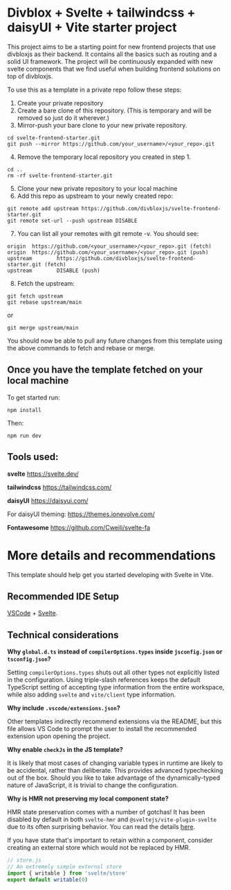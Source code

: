 # Divblox + Svelte + tailwindcss + daisyUI + Vite starter project

This project aims to be a starting point for new frontend projects that use divbloxjs as their backend. It contains all the basics such as routing and a solid UI framework. The project will be continuously expanded with new svelte components that we find useful when building frontend solutions on top of divbloxjs.

To use this as a template in a private repo follow these steps:

1. Create your private repository
2. Create a bare clone of this repository. (This is temporary and will be removed so just do it wherever.)
3. Mirror-push your bare clone to your new private repository.
```
cd svelte-frontend-starter.git
git push --mirror https://github.com/your_username>/<your_repo>.git
```
4. Remove the temporary local repository you created in step 1.
```
cd ..
rm -rf svelte-frontend-starter.git
```
5. Clone your new private repository to your local machine
6. Add this repo as upstream to your newly created repo:
```
git remote add upstream https://github.com/divbloxjs/svelte-frontend-starter.git
git remote set-url --push upstream DISABLE
```
7. You can list all your remotes with git remote -v. You should see:
```
origin  https://github.com/<your_username>/<your_repo>.git (fetch)
origin  https://github.com/<your_username>/<your_repo>.git (push)
upstream        https://github.com/divbloxjs/svelte-frontend-starter.git (fetch)
upstream        DISABLE (push)
```
8. Fetch the upstream:
```
git fetch upstream
git rebase upstream/main
```
or
```
git merge upstream/main
```

You should now be able to pull any future changes from this template using the above commands to fetch and rebase or merge.

## Once you have the template fetched on your local machine
To get started run: 

`npm install`

Then: 

`npm run dev`

## Tools used:

**svelte**
https://svelte.dev/

**tailwindcss**
https://tailwindcss.com/

**daisyUI**
https://daisyui.com/

For daisyUI theming: https://themes.ionevolve.com/

**Fontawesome**
https://github.com/Cweili/svelte-fa

# More details and recommendations

This template should help get you started developing with Svelte in Vite.

## Recommended IDE Setup

[VSCode](https://code.visualstudio.com/) + [Svelte](https://marketplace.visualstudio.com/items?itemName=svelte.svelte-vscode).

## Technical considerations

**Why `global.d.ts` instead of `compilerOptions.types` inside `jsconfig.json` or `tsconfig.json`?**

Setting `compilerOptions.types` shuts out all other types not explicitly listed in the configuration. Using triple-slash references keeps the default TypeScript setting of accepting type information from the entire workspace, while also adding `svelte` and `vite/client` type information.

**Why include `.vscode/extensions.json`?**

Other templates indirectly recommend extensions via the README, but this file allows VS Code to prompt the user to install the recommended extension upon opening the project.

**Why enable `checkJs` in the JS template?**

It is likely that most cases of changing variable types in runtime are likely to be accidental, rather than deliberate. This provides advanced typechecking out of the box. Should you like to take advantage of the dynamically-typed nature of JavaScript, it is trivial to change the configuration.

**Why is HMR not preserving my local component state?**

HMR state preservation comes with a number of gotchas! It has been disabled by default in both `svelte-hmr` and `@sveltejs/vite-plugin-svelte` due to its often surprising behavior. You can read the details [here](https://github.com/rixo/svelte-hmr#svelte-hmr).

If you have state that's important to retain within a component, consider creating an external store which would not be replaced by HMR.

```js
// store.js
// An extremely simple external store
import { writable } from 'svelte/store'
export default writable(0)
```
